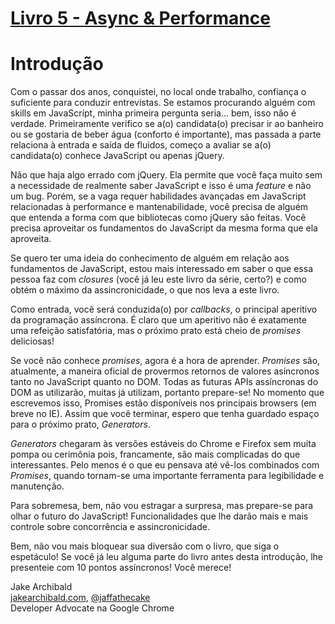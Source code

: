 # [Livro 5 - Async & Performance](../05-async-and-performance/)

# Introdução

Com o passar dos anos, conquistei, no local onde trabalho, confiança o suficiente para conduzir entrevistas. Se estamos procurando alguém com skills em JavaScript, minha primeira pergunta seria... bem, isso não é verdade. Primeiramente verifico se a(o) candidata(o) precisar ir ao banheiro ou se gostaria de beber água (conforto é importante), mas passada a parte relaciona à entrada e saída de fluidos, começo a avaliar se a(o) candidata(o) conhece JavaScript ou apenas jQuery.

Não que haja algo errado com jQuery. Ela permite que você faça muito sem a necessidade de realmente saber JavaScript e isso é uma *feature* e não um bug. Porém, se a vaga requer habilidades avançadas em JavaScript relacionadas à performance e mantenabilidade, você precisa de alguém que entenda a forma com que bibliotecas como jQuery são feitas. Você precisa aproveitar os fundamentos do JavaScript da mesma forma que ela aproveita.

Se quero ter uma ideia do conhecimento de alguém em relação aos fundamentos de JavaScript, estou mais interessado em saber o que essa pessoa faz com *closures* (você já leu este livro da série, certo?) e como obtém o máximo da assincronicidade, o que nos leva a este livro.

Como entrada, você será conduzida(o) por *callbacks*, o principal aperitivo da programação assíncrona. É claro que um aperitivo não é exatamente uma refeição satisfatória, mas o próximo prato está cheio de *promises* deliciosas!

Se você não conhece *promises*, agora é a hora de aprender. *Promises* são, atualmente, a maneira oficial de provermos retornos de valores asíncronos tanto no JavaScript quanto no DOM. Todas as futuras APIs assíncronas do DOM as utilizarão, muitas já utilizam, portanto prepare-se! No momento que escrevemos isso, Promises estão disponíveis nos principais browsers (em breve no IE). Assim que você terminar, espero que tenha guardado espaço para o próximo prato, *Generators*.

*Generators* chegaram às versões estáveis do Chrome e Firefox sem muita pompa ou cerimônia pois, francamente, são mais complicadas do que interessantes. Pelo menos é o que eu pensava até vê-los combinados com *Promises*, quando tornam-se uma importante ferramenta para legibilidade e manutenção.

Para sobremesa, bem, não vou estragar a surpresa, mas prepare-se para olhar o futuro do JavaScript! Funcionalidades que lhe darão mais e mais controle sobre concorrência e assincronicidade.

Bem, não vou mais bloquear sua diversão com o livro, que siga o espetáculo! Se você já leu alguma parte do livro antes desta introdução, lhe presenteie com 10 pontos assíncronos! Você merece!

Jake Archibald<br>
[jakearchibald.com](http://jakearchibald.com), [@jaffathecake](http://twitter.com/jaffathecake)<br>
Developer Advocate na Google Chrome
